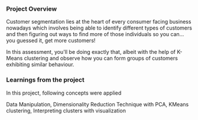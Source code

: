 ### Project Overview

 Customer segmentation lies at the heart of every consumer facing business nowadays which involves being able to identify different types of customers and then figuring out ways to find more of those individuals so you can… you guessed it, get more customers!

In this assessment, you'll be doing exactly that, albeit with the help of K-Means clustering and observe how you can form groups of customers exhibiting similar behaviour.




### Learnings from the project

 In this project, following concepts were applied

Data Manipulation, Dimensionality Reduction Technique with PCA, KMeans clustering, Interpreting clusters with visualization





